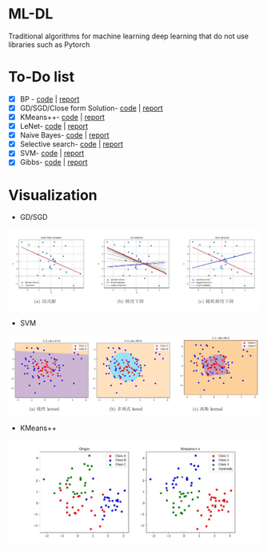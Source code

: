 # ML-DL
Traditional algorithms for machine learning deep learning that do not use libraries such as Pytorch

#  To-Do list

- [x] BP - [code](链接到代码的URL) | [report](链接到报告的URL)
- [x] GD/SGD/Close form Solution- [code](链接到代码的URL) | [report](链接到报告的URL)
- [x] KMeans++- [code](链接到代码的URL) | [report](链接到报告的URL)
- [x] LeNet- [code](链接到代码的URL) | [report](链接到报告的URL)
- [x] Naive Bayes- [code](链接到代码的URL) | [report](链接到报告的URL)
- [x] Selective search- [code](链接到代码的URL) | [report](链接到报告的URL)
- [x] SVM- [code](链接到代码的URL) | [report](链接到报告的URL)
- [x] Gibbs- [code](链接到代码的URL) | [report](链接到报告的URL)

# Visualization

- GD/SGD

![GD](https://github.com/neverwinHao/ML-DL/blob/main/img/GD.png)

- SVM

![SVM](https://github.com/neverwinHao/ML-DL/blob/main/img/SVM.png)

- KMeans++

![KMeans](https://github.com/neverwinHao/ML-DL/blob/main/img/KMeans.jpg)
